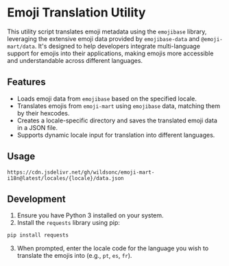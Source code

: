 # Emoji Translation Utility

This utility script translates emoji metadata using the `emojibase` library, leveraging the extensive emoji data provided by `emojibase-data` and `@emoji-mart/data`. It's designed to help developers integrate multi-language support for emojis into their applications, making emojis more accessible and understandable across different languages.

## Features

- Loads emoji data from `emojibase` based on the specified locale.
- Translates emojis from `emoji-mart` using `emojibase` data, matching them by their hexcodes.
- Creates a locale-specific directory and saves the translated emoji data in a JSON file.
- Supports dynamic locale input for translation into different languages.

## Usage

```
https://cdn.jsdelivr.net/gh/wildsonc/emoji-mart-i18n@latest/locales/{locale}/data.json
```

## Development

1. Ensure you have Python 3 installed on your system.
2. Install the `requests` library using pip:

```bash
pip install requests
```

3. When prompted, enter the locale code for the language you wish to translate the emojis into (e.g., `pt`, `es`, `fr`).
